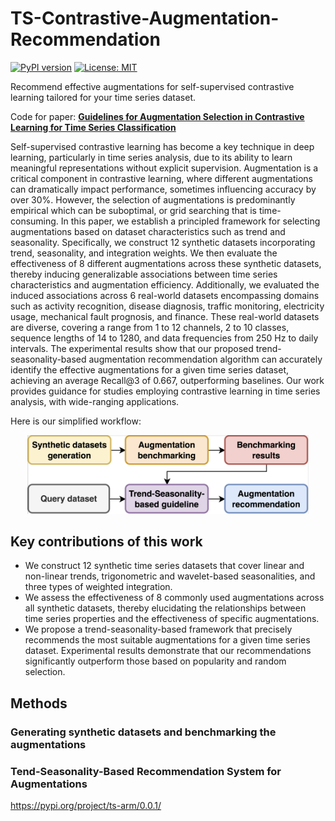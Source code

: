 # TS-Contrastive-Augmentation-Recommendation

[![PyPI version](https://badge.fury.io/py/ts-arm.svg)](https://badge.fury.io/py/ts-arm)
[![License: MIT](https://img.shields.io/badge/License-MIT-green.svg)](https://opensource.org/licenses/MIT)

Recommend effective augmentations for self-supervised contrastive learning tailored for your time series dataset.

Code for paper: [**Guidelines for Augmentation Selection in Contrastive Learning for Time Series Classification**]()

Self-supervised contrastive learning has become a key technique in deep learning, particularly in time series analysis, due to its ability to learn meaningful representations without explicit supervision. Augmentation is a critical component in contrastive learning, where different augmentations can dramatically impact performance, sometimes influencing accuracy by over 30\%. However, the selection of augmentations is predominantly empirical which can be suboptimal, or grid searching that is time-consuming.
In this paper, we establish a principled framework for selecting augmentations based on dataset characteristics such as trend and seasonality. Specifically, we construct 12 synthetic datasets incorporating trend, seasonality, and integration weights. We then evaluate the effectiveness of 8 different augmentations across these synthetic datasets, thereby inducing generalizable associations between time series characteristics and augmentation efficiency. Additionally, we evaluated the induced associations across 6 real-world datasets encompassing domains such as activity recognition, disease diagnosis, traffic monitoring, electricity usage, mechanical fault prognosis, and finance. These real-world datasets are diverse, covering a range from 1 to 12 channels, 2 to 10 classes, sequence lengths of 14 to 1280, and data frequencies from 250 Hz to daily intervals. The experimental results show that our proposed trend-seasonality-based augmentation recommendation algorithm can accurately identify the effective augmentations for a given time series dataset, achieving an average Recall@3 of 0.667, outperforming baselines. Our work provides guidance for studies employing contrastive learning in time series analysis, with wide-ranging applications.

Here is our simplified workflow:
<p align="center"><img src="img/mini_pipeline_h.png" alt="overview" width="450px" /></p>

## Key contributions of this work
- We construct 12 synthetic time series datasets that cover linear and non-linear trends, trigonometric and wavelet-based seasonalities, and three types of weighted integration.
- We assess the effectiveness of 8 commonly used augmentations across all synthetic datasets, thereby elucidating the relationships between time series properties and the effectiveness of specific augmentations.
- We propose a trend-seasonality-based framework that precisely recommends the most suitable augmentations for a given time series dataset. Experimental results demonstrate that our recommendations significantly outperform those based on popularity and random selection.

## Methods
### Generating synthetic datasets and benchmarking the augmentations
### Tend-Seasonality-Based Recommendation System for Augmentations

https://pypi.org/project/ts-arm/0.0.1/
